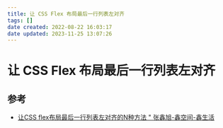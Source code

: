 ```yaml
---
title: 让 CSS Flex 布局最后一行列表左对齐
tags: []
date created: 2022-08-22 16:03:17
date updated: 2023-11-25 13:07:26
---
```


# 让 CSS Flex 布局最后一行列表左对齐

## 参考

- [让CSS flex布局最后一行列表左对齐的N种方法 " 张鑫旭-鑫空间-鑫生活](https://www.zhangxinxu.com/wordpress/2019/08/css-flex-last-align/)


